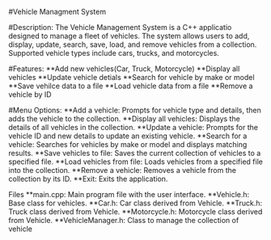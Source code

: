 #Vehicle Managment System

#Description:
The Vehicle Management System is a C++ applicatio designed to manage a fleet of vehicles. The system allows users to add, display, update, search, save, load, and remove vehicles from a collection. Supported vehicle types include cars, trucks, and motorcycles. 

#Features:
  **Add new vehicles(Car, Truck, Motorcycle)
  **Display all vehicles
  **Update vehicle detials
  **Search for vehicle by make or model
  **Save vehilce data to a file
  **Load vehicle data from a file
  **Remove a vehicle by ID

#Menu Options:
**Add a vehicle: Prompts for vehicle type and details, then adds the vehicle to the collection.
**Display all vehicles: Displays the details of all vehicles in the collection.
**Update a vehicle: Prompts for the vehicle ID and new details to update an existing vehicle.
**Search for a vehicle: Searches for vehicles by make or model and displays matching results.
**Save vehicles to file: Saves the current collection of vehicles to a specified file.
**Load vehicles from file: Loads vehicles from a specified file into the collection.
**Remove a vehicle: Removes a vehicle from the collection by its ID.
**Exit: Exits the application.

Files
**main.cpp: Main program file with the user interface.
**Vehicle.h: Base class for vehicles.
**Car.h: Car class derived from Vehicle.
**Truck.h: Truck class derived from Vehicle.
**Motorcycle.h: Motorcycle class derived from Vehicle.
**VehicleManager.h: Class to manage the collection of vehicle
